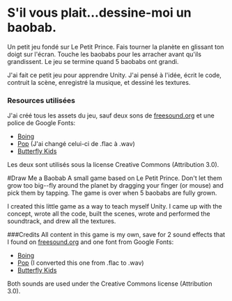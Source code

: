 # S'il vous plait...dessine-moi un baobab.
Un petit jeu fondé sur Le Petit Prince. Fais tourner la planète en glissant ton doigt sur l'écran. Touche les baobabs pour les arracher avant qu'ils grandissent. Le jeu se termine quand 5 baobabs ont grandi.

J'ai fait ce petit jeu pour apprendre Unity. J'ai pensé à l'idée, écrit le code, contruit la scène, enregistré la musique, et dessiné les textures.

### Resources utilisées
J'ai créé tous les assets du jeu, sauf deux sons de [freesound.org](freesound.org) et une police de Google Fonts:
* [Boing](http://www.freesound.org/people/juskiddink/sounds/140867/)
* [Pop](http://www.freesound.org/people/unfa/sounds/245645/) (J'ai changé celui-ci de .flac à .wav)
* [Butterfly Kids](https://fonts.google.com/specimen/Butterfly+Kids?category=Handwriting)

Les deux sont utilisés sous la license Creative Commons (Attribution 3.0).

#Draw Me a Baobab
A small game based on Le Petit Prince. Don't let them grow too big--fly around the planet by dragging your finger (or mouse) and pick them by tapping. The game is over when 5 baobabs are fully grown.

I created this little game as a way to teach myself Unity. I came up with the concept, wrote all the code, built the scenes, wrote and performed the soundtrack, and drew all the textures.

###Credits
All content in this game is my own, save for 2 sound effects that I found on [freesound.org](freesound.org) and one font from Google Fonts:
* [Boing](http://www.freesound.org/people/juskiddink/sounds/140867/)
* [Pop](http://www.freesound.org/people/unfa/sounds/245645/) (I converted this one from .flac to .wav)
* [Butterfly Kids](https://fonts.google.com/specimen/Butterfly+Kids?category=Handwriting)

Both sounds are used under the Creative Commons license (Attribution 3.0).


